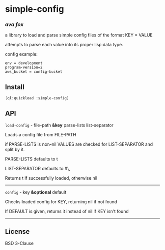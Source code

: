 # simple-config
### _ava fox_

a library to load and parse simple config files of the format KEY = VALUE

attempts to parse each value into its proper lisp data type.

config example:
```
env = development
program-version=2
aws_bucket = config-bucket
```

## Install

`(ql:quickload :simple-config)`

## API

`load-config` - file-path **&key** parse-lists list-separator

Loads a config file from FILE-PATH

if PARSE-LISTS is non-nil VALUES are checked for LIST-SEPARATOR and split by it.


PARSE-LISTS defaults to t

LIST-SEPARATOR defaults to #\\,

Returns t if successfully loaded, otherwise nil

---

`config` - key **&optional** default

Checks loaded config for KEY, returning nil if not found

If DEFAULT is given, returns it instead of nil if KEY isn't found

--- 

## License

BSD 3-Clause

